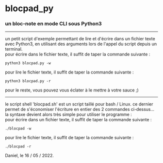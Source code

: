 # blocpad_py
### un bloc-note en mode CLI sous Python3
-----
un petit script d'exemple permettant de lire et d'écrire dans un fichier texte avec Python3, en utilisant des arguments lors de l'appel du script depuis un terminal.  
pour écrire dans le fichier texte, il suffit de taper la commande suivante :  

    python3 blocpad.py -w  

pour lire le fichier texte, il suffit de taper la commande suivante :  

    python3 blocpad.py -r  

pour le reste, vous pouvez vous éclater à le mettre à votre sauce ;)  

-----

le script shell 'blocpad.sh' est un script taillé pour bash / Linux. ce dernier permet de s'économiser l'écriture en entier des 2 commandes ci-dessus... la syntaxe devient alors très simple pour utiliser le programme :  
pour écrire dans un fichier texte, il suffit de taper la commande suivante :

    ./blocpad -w

pour lire le fichier texte, il suffit de taper la commande suivante :

    ./blocpad -r

Daniel, le 16 / 05 / 2022.

